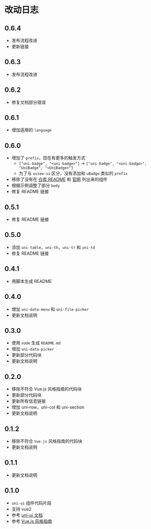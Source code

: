 # 改动日志

## 0.6.4

- 发布流程改进
- 更新链接

## 0.6.3

- 发布流程改进

## 0.6.2

- 修复文档部分错误

## 0.6.1

- 增加适用的 `language`

## 0.6.0

- 增加了 `prefix`，现在有更多的触发方式
  - `["uni-badge", "<uni-badge>"]` -> `["uni-badge", "<uni-badge>", "UniBadge", "<UniBadge>"]`
  - 为了与 `uview-ui` 区分，没有添加和 `uBadge` 类似的 `prefix`
- 移除了没有在 [仓库 README](https://github.com/dcloudio/uni-ui) 和 [官网](https://uniapp.dcloud.io/component/uniui/uni-ui) 列出来的组件
- 根据示例调整了部分 `body`
- 修复 README 链接

## 0.5.1

- 修复 README 链接

## 0.5.0

- 添加 `uni-table`，`uni-th`，`uni-tr` 和 `uni-td`
- 修复 README 链接

## 0.4.1

- 用脚本生成 README

## 0.4.0

- 增加 `uni-data-menu` 和 `uni-file-picker`
- 更新文档说明

## 0.3.0

- 使用 `node` 生成 `README.md`
- 增加 `uni-data-picker`
- 更新部分代码块
- 更新文档说明

## 0.2.0

- 移除不符合 Vue.js 风格指南的代码块
- 更新部分代码块
- 更新所有信息链接
- 增加 uni-row，uni-col 和 uni-section
- 更新文档说明

## 0.1.2

- 移除不符合 `Vue.js` 风格指南的代码块
- 更新文档说明

## 0.1.1

- 更新文档说明

## 0.1.0

- `uni-ui` 组件代码片段
- 支持 vue2
- 参考 [uni-ui 文档](https://github.com/dcloudio/uni-ui#readme)
- 参考 [Vue.js 风格指南](https://cn.vuejs.org/v2/style-guide/index.html)
